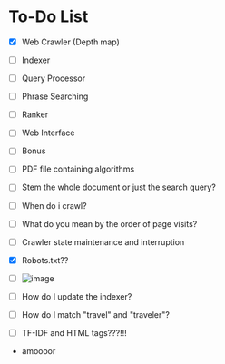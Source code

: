 # To-Do List

- [x] Web Crawler (Depth map)
- [ ] Indexer
- [ ] Query Processor
- [ ] Phrase Searching
- [ ] Ranker
- [ ] Web Interface
- [ ] Bonus
- [ ] PDF file containing algorithms
- [ ] Stem the whole document or just the search query?
- [ ] When do i crawl?
- [ ] What do you mean by the order of page visits?
- [ ] Crawler state maintenance and interruption
- [x] Robots.txt??
- [ ] ![image](https://user-images.githubusercontent.com/96792115/232259981-798292af-dd7a-4458-8a2d-c1351107d89f.png)

- [ ] How do I update the indexer?
- [ ] How do I match "travel" and "traveler"?
- [ ] TF-IDF and HTML tags???!!!
- amoooor